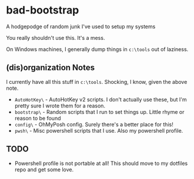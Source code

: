 # bad-bootstrap

A hodgepodge of random junk I've used to setup my systems

You really shouldn't use this. It's a mess.

On Windows machines, I generally dump things in `c:\tools` out of laziness.

## (dis)organization Notes

I currently have all this stuff in `c:\tools`. Shocking, I know, given the above note.

- `AutoHotKey\` - AutoHotKey v2 scripts. I don't actually use these, but I'm pretty sure I wrote them for a reason.
- `bootstrap\` - Random scripts that I run to set things up. Little rhyme or reason to be found
- `config\` - OhMyPosh config. Surely there's a better place for this!
- `pwsh\` - Misc powershell scripts that I use. Also my powershell profile.

## TODO

- Powershell profile is not portable at all! This should move to my dotfiles repo and get some love.
